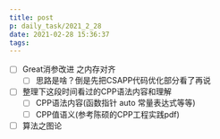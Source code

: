 ```yaml
---
title: post
p: daily_task/2021_2_28
date: 2021-02-28 15:36:37
tags:
---
```


* [ ] Great消参改进 之内存对齐
    * [ ] 思路是啥？倒是先把CSAPP代码优化部分看了再说

* [ ] 整理下这段时间看过的CPP语法内容和理解
    * [ ] CPP语法内容(函数指针 auto 常量表达式等等)
    * [ ] CPP值语义(参考陈硕的CPP工程实践pdf)

* [ ] 算法之图论